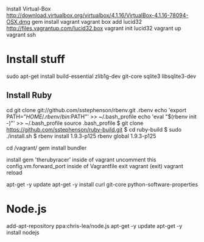 Install Virtual-Box http://download.virtualbox.org/virtualbox/4.1.16/VirtualBox-4.1.16-78094-OSX.dmg
gem install vagrant
vagrant box add lucid32 http://files.vagrantup.com/lucid32.box
vagrant init lucid32
vagrant up
vagrant ssh

# Install stuff
sudo apt-get install build-essential zlib1g-dev git-core sqlite3 libsqlite3-dev

## Install Ruby
cd
git clone git://github.com/sstephenson/rbenv.git .rbenv
echo 'export PATH="$HOME/.rbenv/bin:$PATH"' >> ~/.bash_profile
echo 'eval "$(rbenv init -)"' >> ~/.bash_profile
source .bash_profile 
$ git clone https://github.com/sstephenson/ruby-build.git
$ cd ruby-build
$ sudo ./install.sh
$ rbenv install 1.9.3-p125
rbenv global 1.9.3-p125

cd /vagrant/
gem install bundler

install gem 'therubyracer' inside of vagrant
uncomment this config.vm.forward_port inside of Vagrantfile
exit vagrant (exit)
vagrant reload

apt-get -y update
apt-get -y install curl git-core python-software-properties


# Node.js
add-apt-repository ppa:chris-lea/node.js
apt-get -y update
apt-get -y install nodejs


